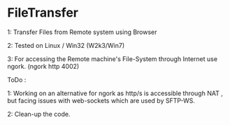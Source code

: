 # FileTransfer

1: Transfer Files from Remote system using Browser 

2: Tested on Linux / Win32 (W2k3/Win7)

3: For accessing the Remote machine's File-System through Internet use ngork. (ngork http 4002)

ToDo :

1: Working on an alternative for ngork as http/s is accessible through NAT , but facing issues with web-sockets which are used by SFTP-WS.

2: Clean-up the code.
